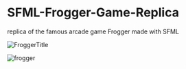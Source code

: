 # SFML-Frogger-Game-Replica
replica of the famous arcade game Frogger made with SFML

![FroggerTitle](https://user-images.githubusercontent.com/54895362/105389614-692f8c80-5bee-11eb-8c0e-1d9c48f3488a.png)

![frogger](https://user-images.githubusercontent.com/54895362/105399699-5c189a80-5bfa-11eb-9761-3f0f5e556fba.png)
